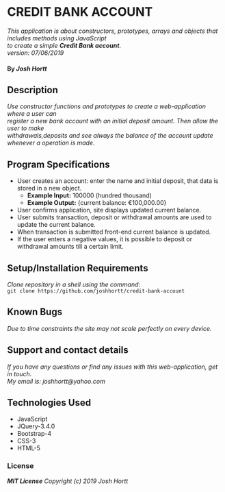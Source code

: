 # CREDIT BANK ACCOUNT

_This application is about constructors, prototypes, arrays and objects that includes methods using JavaScript_<br/>
_to create a simple **Credit Bank account**_.<br/>
_version: 07/06/2019_

#### By _**Josh Hortt**_

## Description

_Use constructor functions and prototypes to create a web-application where a user can_<br/>
_register a new bank account with an initial deposit amount. Then allow the user to make_<br/>
_withdrawals,deposits and see always the balance of the account update whenever a operation is made_.

## Program Specifications

  - User creates an account: enter the name and initial deposit, that data is stored in a new object.
    - **Example Input:** 100000 (hundred thousand)
    - **Example Output:** {current balance: €100,000.00}
  - User confirms application, site displays updated current balance.
  - User submits transaction, deposit or withdrawal amounts are used to update the current balance.
  - When transaction is submitted front-end current balance is updated.
  - If the user enters a negative values, it is possible to deposit or withdrawal amounts till a certain limit.

## Setup/Installation Requirements

_Clone repository in a shell using the command_:<br/>
`git clone https://github.com/joshhortt/credit-bank-account`

## Known Bugs

_Due to time constraints the site may not scale perfectly on every device._

## Support and contact details

_If you have any questions or find any issues with this web-application, get in touch_.<br/>
_My email is: joshhortt@yahoo.com_

## Technologies Used

* JavaScript
* JQuery-3.4.0
* Bootstrap-4
* CSS-3
* HTML-5

### License

_**MIT License** Copyright (c) 2019 Josh Hortt_
